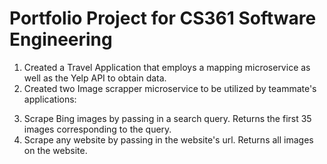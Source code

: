 # Portfolio Project for CS361 Software Engineering 

1) Created a Travel Application that employs a mapping microservice as well as the Yelp API to obtain data. 
2) Created two Image scrapper microservice to be utilized by teammate's applications: </p>
    <li> Scrape Bing images by passing in a search query. Returns the first 35 images corresponding to the query.</li>
    <li>Scrape any website by passing in the website's url. Returns all images on the website.</li>

